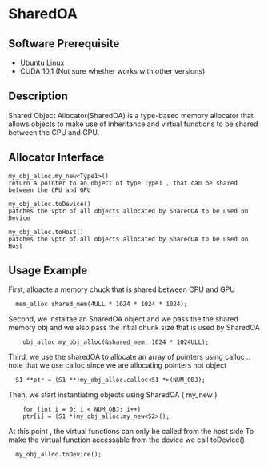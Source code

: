# SharedOA

## Software Prerequisite
* Ubuntu Linux
* CUDA 10.1 (Not sure whether works with other versions)

## Description
Shared Object Allocator(SharedOA) is a type-based memory
allocator that allows objects to make use of inheritance
and virtual functions to be shared between the CPU and GPU.

## Allocator Interface

```
my_obj_alloc.my_new<Type1>()
return a pointer to an object of type Type1 , that can be shared between the CPU and GPU
```
```
my_obj_alloc.toDevice()
patches the vptr of all objects allocated by SharedOA to be used on Device
```

```
my_obj_alloc.toHost()
patches the vptr of all objects allocated by SharedOA to be used on Host
```
## Usage Example
First, alloacte a memory chuck that is shared between CPU and GPU 
```
  mem_alloc shared_mem(4ULL * 1024 * 1024 * 1024);
```
Second, we instaitae an SharedOA object and we pass the the shared memory obj and we also pass the intial chunk size that is used by SharedOA
```
    obj_alloc my_obj_alloc(&shared_mem, 1024 * 1024ULL);
```

Third, we use the sharedOA to allocate an array of pointers using calloc .. note that we use calloc since we are allocating pointers not object 
```
  S1 **ptr = (S1 **)my_obj_alloc.calloc<S1 *>(NUM_OBJ);
```
Then, we start instantiating objects using SharedOA ( my_new<Type> )
```
    for (int i = 0; i < NUM_OBJ; i++)
    ptr[i] = (S1 *)my_obj_alloc.my_new<S2>();
```
At this point , the virtual functions can only be called from the host side
To make the virtual function accessable from the device we call toDevice()
  ```
    my_obj_alloc.toDevice();
  ```

